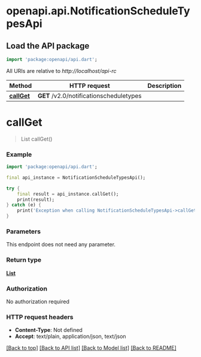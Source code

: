 # openapi.api.NotificationScheduleTypesApi

## Load the API package
```dart
import 'package:openapi/api.dart';
```

All URIs are relative to *http://localhost/api-rc*

Method | HTTP request | Description
------------- | ------------- | -------------
[**callGet**](NotificationScheduleTypesApi.md#callget) | **GET** /v2.0/notificationscheduletypes | 


# **callGet**
> List<NotificationScheduleType> callGet()



### Example
```dart
import 'package:openapi/api.dart';

final api_instance = NotificationScheduleTypesApi();

try {
    final result = api_instance.callGet();
    print(result);
} catch (e) {
    print('Exception when calling NotificationScheduleTypesApi->callGet: $e\n');
}
```

### Parameters
This endpoint does not need any parameter.

### Return type

[**List<NotificationScheduleType>**](NotificationScheduleType.md)

### Authorization

No authorization required

### HTTP request headers

 - **Content-Type**: Not defined
 - **Accept**: text/plain, application/json, text/json

[[Back to top]](#) [[Back to API list]](../README.md#documentation-for-api-endpoints) [[Back to Model list]](../README.md#documentation-for-models) [[Back to README]](../README.md)


